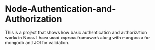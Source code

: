 # Node-Authentication-and-Authorization

This is a project that shows how basic authentication and authorization works in Node. 
I have used express framework along with mongoose for mongodb and JOI for validation.
